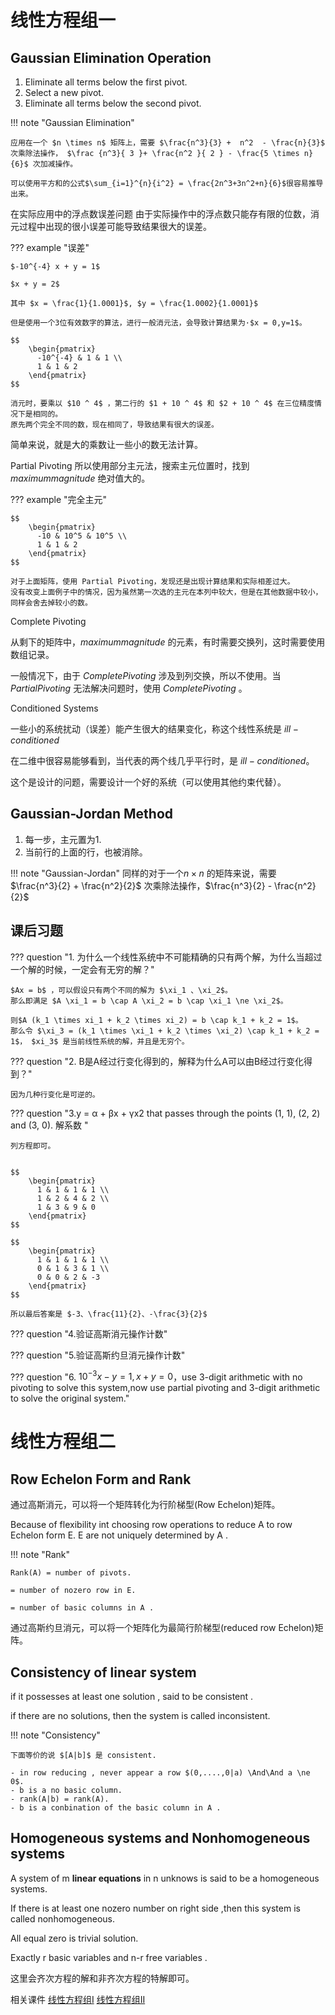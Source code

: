 # 线性方程组一

## Gaussian Elimination Operation

1. Eliminate all terms below the first pivot.
2. Select a new pivot.
3. Eliminate all terms below the second pivot.


!!! note "Gaussian Elimination"

    应用在一个 $n \times n$ 矩阵上，需要 $\frac{n^3}{3} +  n^2  - \frac{n}{3}$ 次乘除法操作， $\frac {n^3}{ 3 }+ \frac{n^2 }{ 2 } - \frac{5 \times n} {6}$ 次加减操作。

    可以使用平方和的公式$\sum_{i=1}^{n}{i^2} = \frac{2n^3+3n^2+n}{6}$很容易推导出来。

在实际应用中的浮点数误差问题
由于实际操作中的浮点数只能存有限的位数，消元过程中出现的很小误差可能导致结果很大的误差。

??? example "误差"

    $-10^{-4} x + y = 1$

    $x + y = 2$

    其中 $x = \frac{1}{1.0001}$, $y = \frac{1.0002}{1.0001}$

    但是使用一个3位有效数字的算法，进行一般消元法，会导致计算结果为·$x = 0,y=1$。

    $$ 
        \begin{pmatrix}
          -10^{-4} & 1 & 1 \\
          1 & 1 & 2
        \end{pmatrix}
    $$

    消元时，要乘以 $10 ^ 4$ ，第二行的 $1 + 10 ^ 4$ 和 $2 + 10 ^ 4$ 在三位精度情况下是相同的。
    原先两个完全不同的数，现在相同了，导致结果有很大的误差。

简单来说，就是大的乘数让一些小的数无法计算。

Partial Pivoting
所以使用部分主元法，搜索主元位置时，找到 $maximum magnitude$ 绝对值大的。

??? example "完全主元"

    $$ 
        \begin{pmatrix}
          -10 & 10^5 & 10^5 \\
          1 & 1 & 2
        \end{pmatrix}
    $$

    对于上面矩阵，使用 Partial Pivoting，发现还是出现计算结果和实际相差过大。
    没有改变上面例子中的情况，因为虽然第一次选的主元在本列中较大，但是在其他数据中较小，同样会舍去掉较小的数。

Complete Pivoting

从剩下的矩阵中，$maximum magnitude$ 的元素，有时需要交换列，这时需要使用数组记录。


一般情况下，由于 $Complete Pivoting$ 涉及到列交换，所以不使用。当 $Partial Pivoting$ 无法解决问题时，使用 $Complete Pivoting$ 。


Conditioned Systems

一些小的系统扰动（误差）能产生很大的结果变化，称这个线性系统是 $ill-conditioned$

在二维中很容易能够看到，当代表的两个线几乎平行时，是 $ill-conditioned$。

这个是设计的问题，需要设计一个好的系统（可以使用其他约束代替）。


## Gaussian-Jordan Method

1. 每一步，主元置为1.
2. 当前行的上面的行，也被消除。

!!! note "Gaussian-Jordan"
    同样的对于一个$n \times n$ 的矩阵来说，需要 $\frac{n^3}{2} +  \frac{n^2}{2}$ 次乘除法操作，$\frac{n^3}{2} - \frac{n^2}{2}$


## 课后习题

??? question "1. 为什么一个线性系统中不可能精确的只有两个解，为什么当超过一个解的时候，一定会有无穷的解？"
    
    $Ax = b$ ，可以假设只有两个不同的解为 $\xi_1 、\xi_2$。
    那么即满足 $A \xi_1 = b \cap A \xi_2 = b \cap \xi_1 \ne \xi_2$。

    则$A (k_1 \times xi_1 + k_2 \times xi_2) = b \cap k_1 + k_2 = 1$。
    那么令 $\xi_3 = (k_1 \times \xi_1 + k_2 \times \xi_2) \cap k_1 + k_2 = 1$， $xi_3$ 是当前线性系统的解，并且是无穷个。

??? question "2. B是A经过行变化得到的，解释为什么A可以由B经过行变化得到？"

    因为几种行变化是可逆的。

??? question "3.y = α + βx + γx2 that passes through the points (1, 1), (2, 2) and (3, 0). 解系数 "

    列方程即可。

    
    $$ 
        \begin{pmatrix}
          1 & 1 & 1 & 1 \\
          1 & 2 & 4 & 2 \\
          1 & 3 & 9 & 0
        \end{pmatrix}
    $$

    $$ 
        \begin{pmatrix}
          1 & 1 & 1 & 1 \\
          0 & 1 & 3 & 1 \\
          0 & 0 & 2 & -3
        \end{pmatrix}
    $$

    所以最后答案是 $-3、\frac{11}{2}、-\frac{3}{2}$

??? question "4.验证高斯消元操作计数"

??? question "5.验证高斯约旦消元操作计数"

??? question "6. $10^{−3}x − y = 1,x + y = 0$，use 3-digit arithmetic with no pivoting to solve this system,now use partial pivoting and 3-digit arithmetic to solve the original system."

# 线性方程组二

## Row Echelon Form and Rank


通过高斯消元，可以将一个矩阵转化为行阶梯型(Row Echelon)矩阵。

Because of flexibility int choosing row operations to reduce A to row Echelon form E.
E are not uniquely determined by A .

!!! note "Rank"

    Rank(A) = number of pivots.

    = number of nozero row in E.

    = number of basic columns in A .

通过高斯约旦消元，可以将一个矩阵化为最简行阶梯型(reduced row Echelon)矩阵。


## Consistency of linear system

if it possesses at least one solution ,  said to be consistent .

if there are no solutions, then the system is called inconsistent.

!!! note "Consistency"
    
    下面等价的说 $[A|b]$ 是 consistent.

    - in row reducing , never appear a row $(0,....,0|a) \And\And a \ne 0$.
    - b is a no basic column.
    - rank(A|b) = rank(A).
    - b is a conbination of the basic column in A .

## Homogeneous systems and Nonhomogeneous systems

A system of m **linear equations** in n unknows is said to be a homogeneous systems.

If there is at least one nozero number on right side ,then this system is called nonhomogeneous.

All equal zero is trivial solution.

Exactly r basic variables and n-r free variables .

这里会齐次方程的解和非齐次方程的特解即可。

相关课件
[线性方程组I](课件2.pdf)
[线性方程组II](课件3.pdf)
